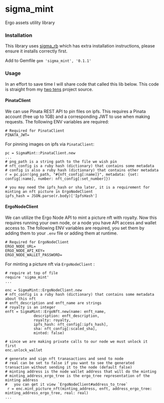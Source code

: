# sigma_mint
Ergo assets utility library

### Installation
This library uses [sigma_rb](https://github.com/thedlop/sigma_rb) which has extra installation instructions, please ensure it installs correctly first.

Add to Gemfile
`gem 'sigma_mint', '0.1.1'`  

### Usage
In an effort to save time I will share code that called this lib below. This code is straight from my [two tens](https://twotens.art) project source.


#### PinataClient
We can use Pinata REST API to pin files on ipfs. This requires a Pinata account (free up to 1GB) and a corresponding JWT to use when making requests. The following ENV variables are required:
```
# Required for PinataClient
PINATA_JWT= 
```

For pinning images on ipfs via `PinataClient`:

```
pc = SigmaMint::PinataClient.new  
...
# png_path is a string path to the file we wish pin
# nft_config is a ruby hash (dictionary) that contains some metadata
# config is also a ruby hash (dictionary) that contains other metadata
r = pc.pin!(png_path, "#{nft_config[:name]}", metadata: {set: config[:name], number: nft_config[:set_number]})  

# you may need the ipfs_hash or sha later, it is a requirement for minting an nft picture in ErgoNodeClient  
ipfs_hash = JSON.parse(r.body)['IpfsHash']
```

#### ErgoNodeClient
We can utilize the Ergo Node API to mint a picture nft with royalty. Now this requires running your own node, or a node you have API access and wallet access to. The following ENV variables
are required, you set them by adding them to your `.env` file or adding them at runtime.
```
# Required for ErgoNodeClient                                                                                                                                  
ERGO_NODE_URL=
ERGO_NODE_API_KEY=
ERGO_NODE_WALLET_PASSWORD=
```
For minting a picture nft via `ErgoNodeClient` :

```
# require at top of file
require 'sigma_mint'
...

enc = SigmaMint::ErgoNodeClient.new  
# nft_config is a ruby hash (dictionary) that contains some metadata about this nft
# enft_description and enft_name are strings
# royalty is an integer
enft = SigmaMint::ErgoNft.new(name: enft_name, 
             description: enft_description, 
             royalty: royalty, 
             ipfs_hash: nft_config[:ipfs_hash], 
             sha: nft_config[:scaled_sha], 
             minted: false)  
             
# since we are making private calls to our node we must unlock it first  
enc.unlock_wallet  

# generate and sign nft tranasactions and send to node
# real can be set to false if you want to see the generated transaction without sending it to the node (default false)
# minting address is the node wallet address that will do the minting
# minting_address_ergo_tree is the ergo_tree representation of the minting address
#   you can get it view `ErgoNodeClient#address_to_tree`
 r = enc.mint_picture_nft(minting_address, enft, address_ergo_tree: minting_address_ergo_tree, real: real)
...
```
